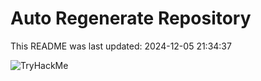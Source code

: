# Auto Regenerate Repository

This README was last updated: 2024-12-05 21:34:37

 ![TryHackMe](https://tryhackme.com/badge/533634)